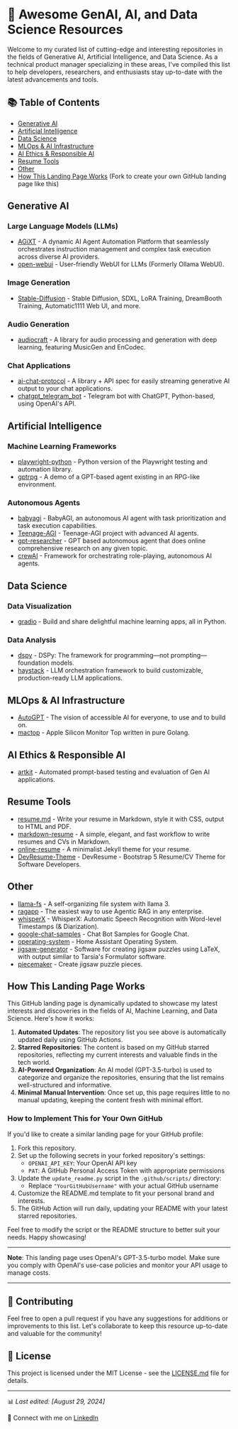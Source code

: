 # 🚀 Awesome GenAI, AI, and Data Science Resources

Welcome to my curated list of cutting-edge and interesting repositories in the fields of Generative AI, Artificial Intelligence, and Data Science. As a technical product manager specializing in these areas, I've compiled this list to help developers, researchers, and enthusiasts stay up-to-date with the latest advancements and tools.

## 📚 Table of Contents

- [Generative AI](#generative-ai)
- [Artificial Intelligence](#artificial-intelligence)
- [Data Science](#data-science)
- [MLOps & AI Infrastructure](#mlops--ai-infrastructure)
- [AI Ethics & Responsible AI](#ai-ethics--responsible-ai)
- [Resume Tools](#resume-tools)
- [Other](#other)
- [How This Landing Page Works](#how-this-landing-page-works) (Fork to create your own GitHub landing page like this)

## Generative AI

### Large Language Models (LLMs)
- [AGiXT](https://github.com/AGiXT) - A dynamic AI Agent Automation Platform that seamlessly orchestrates instruction management and complex task execution across diverse AI providers.
- [open-webui](https://github.com/open-webui) - User-friendly WebUI for LLMs (Formerly Ollama WebUI).

### Image Generation
- [Stable-Diffusion](https://github.com/Stable-Diffusion) - Stable Diffusion, SDXL, LoRA Training, DreamBooth Training, Automatic1111 Web UI, and more.

### Audio Generation
- [audiocraft](https://github.com/audiocraft) - A library for audio processing and generation with deep learning, featuring MusicGen and EnCodec.

### Chat Applications
- [ai-chat-protocol](https://github.com/ai-chat-protocol) - A library + API spec for easily streaming generative AI output to your chat applications.
- [chatgpt_telegram_bot](https://github.com/chatgpt_telegram_bot) - Telegram bot with ChatGPT, Python-based, using OpenAI's API.

## Artificial Intelligence

### Machine Learning Frameworks
- [playwright-python](https://github.com/playwright-python) - Python version of the Playwright testing and automation library.
- [gptrpg](https://github.com/gptrpg) - A demo of a GPT-based agent existing in an RPG-like environment.

### Autonomous Agents
- [babyagi](https://github.com/babyagi) - BabyAGI, an autonomous AI agent with task prioritization and task execution capabilities.
- [Teenage-AGI](https://github.com/Teenage-AGI) - Teenage-AGI project with advanced AI agents.
- [gpt-researcher](https://github.com/gpt-researcher) - GPT based autonomous agent that does online comprehensive research on any given topic.
- [crewAI](https://github.com/crewAI) - Framework for orchestrating role-playing, autonomous AI agents.

## Data Science

### Data Visualization
- [gradio](https://github.com/gradio) - Build and share delightful machine learning apps, all in Python.

### Data Analysis
- [dspy](https://github.com/dspy) - DSPy: The framework for programming—not prompting—foundation models.
- [haystack](https://github.com/haystack) - LLM orchestration framework to build customizable, production-ready LLM applications.

## MLOps & AI Infrastructure

- [AutoGPT](https://github.com/AutoGPT) - The vision of accessible AI for everyone, to use and to build on.
- [mactop](https://github.com/mactop) - Apple Silicon Monitor Top written in pure Golang.

## AI Ethics & Responsible AI

- [artkit](https://github.com/artkit) - Automated prompt-based testing and evaluation of Gen AI applications.

## Resume Tools

- [resume.md](https://github.com/resume.md) - Write your resume in Markdown, style it with CSS, output to HTML and PDF.
- [markdown-resume](https://github.com/markdown-resume) - A simple, elegant, and fast workflow to write resumes and CVs in Markdown.
- [online-resume](https://github.com/online-resume) - A minimalist Jekyll theme for your resume.
- [DevResume-Theme](https://github.com/DevResume-Theme) - DevResume - Bootstrap 5 Resume/CV Theme for Software Developers.

## Other

- [llama-fs](https://github.com/llama-fs) - A self-organizing file system with llama 3.
- [ragapp](https://github.com/ragapp) - The easiest way to use Agentic RAG in any enterprise.
- [whisperX](https://github.com/whisperX) - WhisperX: Automatic Speech Recognition with Word-level Timestamps (& Diarization).
- [google-chat-samples](https://github.com/google-chat-samples) - Chat Bot Samples for Google Chat.
- [operating-system](https://github.com/operating-system) - Home Assistant Operating System.
- [jigsaw-generator](https://github.com/jigsaw-generator) - Software for creating jigsaw puzzles using LaTeX, with output similar to Tarsia's Formulator software.
- [piecemaker](https://github.com/piecemaker) - Create jigsaw puzzle pieces.

## How This Landing Page Works

This GitHub landing page is dynamically updated to showcase my latest interests and discoveries in the fields of AI, Machine Learning, and Data Science. Here's how it works:

1. **Automated Updates**: The repository list you see above is automatically updated daily using GitHub Actions.
2. **Starred Repositories**: The content is based on my GitHub starred repositories, reflecting my current interests and valuable finds in the tech world.
3. **AI-Powered Organization**: An AI model (GPT-3.5-turbo) is used to categorize and organize the repositories, ensuring that the list remains well-structured and informative.
4. **Minimal Manual Intervention**: Once set up, this page requires little to no manual updating, keeping the content fresh with minimal effort.

### How to Implement This for Your Own GitHub

If you'd like to create a similar landing page for your GitHub profile:

1. Fork this repository.
2. Set up the following secrets in your forked repository's settings:
   - `OPENAI_API_KEY`: Your OpenAI API key
   - `PAT`: A GitHub Personal Access Token with appropriate permissions
3. Update the `update_readme.py` script in the `.github/scripts/` directory:
   - Replace `"YourGitHubUsername"` with your actual GitHub username
4. Customize the README.md template to fit your personal brand and interests.
5. The GitHub Action will run daily, updating your README with your latest starred repositories.

Feel free to modify the script or the README structure to better suit your needs. Happy showcasing!

---

**Note**: This landing page uses OpenAI's GPT-3.5-turbo model. Make sure you comply with OpenAI's use-case policies and monitor your API usage to manage costs.

---

## 🌟 Contributing

Feel free to open a pull request if you have any suggestions for additions or improvements to this list. Let's collaborate to keep this resource up-to-date and valuable for the community!

## 📄 License

This project is licensed under the MIT License - see the [LICENSE.md](LICENSE.md) file for details.

---

📊 *Last edited: [August 29, 2024]*

🔗 Connect with me on [LinkedIn](https://www.linkedin.com/in/taubersean)
